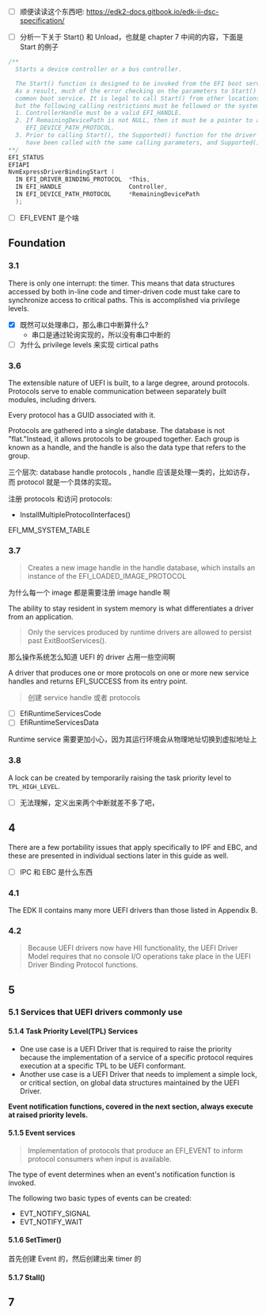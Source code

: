 - [ ] 顺便读读这个东西吧: https://edk2-docs.gitbook.io/edk-ii-dsc-specification/

- [ ] 分析一下关于 Start() 和 Unload，也就是 chapter 7 中间的内容，下面是 Start 的例子
```c
/**
  Starts a device controller or a bus controller.

  The Start() function is designed to be invoked from the EFI boot service ConnectController().
  As a result, much of the error checking on the parameters to Start() has been moved into this
  common boot service. It is legal to call Start() from other locations,
  but the following calling restrictions must be followed or the system behavior will not be deterministic.
  1. ControllerHandle must be a valid EFI_HANDLE.
  2. If RemainingDevicePath is not NULL, then it must be a pointer to a naturally aligned
     EFI_DEVICE_PATH_PROTOCOL.
  3. Prior to calling Start(), the Supported() function for the driver specified by This must
     have been called with the same calling parameters, and Supported() must have returned EFI_SUCCESS.
**/
EFI_STATUS
EFIAPI
NvmExpressDriverBindingStart (
  IN EFI_DRIVER_BINDING_PROTOCOL  *This,
  IN EFI_HANDLE                   Controller,
  IN EFI_DEVICE_PATH_PROTOCOL     *RemainingDevicePath
  );
```
- [ ] EFI_EVENT 是个啥

## Foundation

### 3.1
There is only one interrupt: the timer. This means that data structures accessed by both in-line code and timer-driven code must take care to synchronize access to critical paths. This is accomplished via privilege levels.

- [x] 既然可以处理串口，那么串口中断算什么?
  - 串口是通过轮询实现的，所以没有串口中断的
- [ ] 为什么 privilege levels 来实现 cirtical paths

### 3.6
The extensible nature of UEFI is built, to a large degree, around protocols. Protocols serve to enable communication between separately built modules, including drivers.

Every protocol has a GUID associated with it.

Protocols are gathered into a single database. The database is not "flat."Instead, it allows protocols to be grouped together. Each group is known as a handle, and the handle is also the data type that refers to the group.

三个层次: database handle protocols , handle 应该是处理一类的，比如访存，而 protocol 就是一个具体的实现。

注册 protocols 和访问 protocols:
- InstallMultipleProtocolInterfaces()

EFI_MM_SYSTEM_TABLE

### 3.7
> Creates a new image handle in the handle database, which installs an instance of the EFI_LOADED_IMAGE_PROTOCOL

为什么每一个 image 都是需要注册 image handle 啊

The ability to stay resident in system memory is what differentiates a driver from an application.

> Only the services produced by runtime drivers are allowed to persist past ExitBootServices().

那么操作系统怎么知道 UEFI 的 driver 占用一些空间啊

A driver that produces one or more protocols on one or more new service handles and returns EFI_SUCCESS from its entry point.

> 创建 service handle 或者 protocols

- [ ] EfiRuntimeServicesCode
- [ ] EfiRuntimeServicesData

Runtime service 需要更加小心，因为其运行环境会从物理地址切换到虚拟地址上

### 3.8
A lock can be created by temporarily raising the task priority level to `TPL_HIGH_LEVEL`.

- [ ] 无法理解，定义出来两个中断就差不多了吧，

## 4
There are a few portability issues that apply specifically to IPF and EBC, and these are presented in individual sections later in this guide as well.
- [ ] IPC 和 EBC 是什么东西
### 4.1
The EDK II contains many more UEFI drivers than those listed in Appendix B.

### 4.2
> Because UEFI drivers now have HII functionality, the UEFI Driver Model requires that no console I/O operations take place in the UEFI Driver Binding Protocol functions.

## 5
### 5.1 Services that UEFI drivers commonly use

#### 5.1.4 Task Priority Level(TPL) Services
- One use case is a UEFI Driver that is required to raise the priority because the implementation of a service of a specific protocol requires execution at a specific TPL to be UEFI conformant.
- Another use case is a UEFI Driver that needs to implement a simple lock, or critical section, on global data structures maintained by the UEFI Driver.

**Event notification functions, covered in the next section, always execute at raised priority levels.**

#### 5.1.5 Event services
> Implementation of protocols that produce an EFI_EVENT to inform protocol consumers when input is available.

The type of event determines when an event's notification function is invoked.

The following two basic types of events can be created:
- EVT_NOTIFY_SIGNAL
- EVT_NOTIFY_WAIT



#### 5.1.6 SetTimer()
首先创建 Event 的，然后创建出来 timer 的

#### 5.1.7 Stall()

## 7
